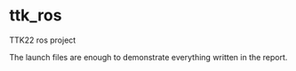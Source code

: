 # ttk_ros
TTK22 ros project

The launch files are enough to demonstrate everything written in the report.
